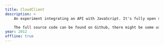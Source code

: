 ```yaml
---
title: CloudClient
description: > 
    An experiment integrating an API with JavaScript. It's fully open source if you want to take a look. I would love to have more time and do the whole thing again, perhaps one day. The goal with this was to practice some JavaScript, and also because I though I could do an amazing interface for cloud storage services. I did learn a lot of JavaScript, while failing to do an amazing interface. I might revisit it at some point and try to improve it a bit.

    The full source code can be found on Github, there might be some useful parts.
year: 2012
offline: true
---
```


